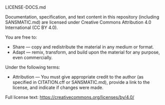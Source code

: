 LICENSE-DOCS.md

Documentation, specification, and text content in this repository (including SANSMATIC.md)
are licensed under Creative Commons Attribution 4.0 International (CC BY 4.0).

You are free to:
- Share — copy and redistribute the material in any medium or format.
- Adapt — remix, transform, and build upon the material for any purpose, even commercially.

Under the following terms:
- Attribution — You must give appropriate credit to the author (as specified in CITATION.cff or SANSMATIC.md),
  provide a link to the license, and indicate if changes were made.

Full license text: https://creativecommons.org/licenses/by/4.0/
